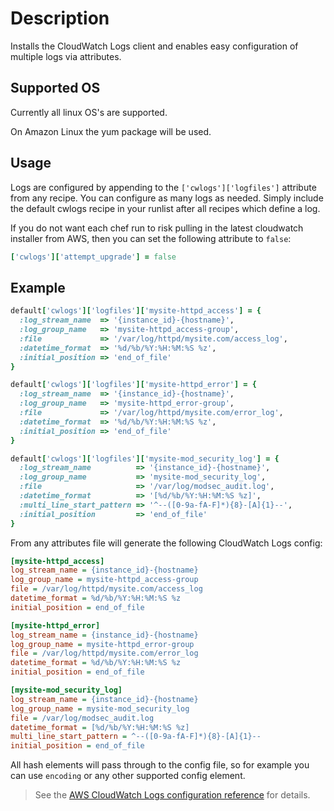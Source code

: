 # Description

Installs the CloudWatch Logs client and enables easy configuration of multiple
logs via attributes.

## Supported OS

Currently all linux OS's are supported.

On Amazon Linux the yum package will be used.

## Usage

Logs are configured by appending to the `['cwlogs']['logfiles']` attribute from
any recipe.  You can configure as many logs as needed.  Simply include the
default cwlogs recipe in your runlist after all recipes which define a log.

If you do not want each chef run to risk pulling in the latest cloudwatch
installer from AWS, then you can set the following attribute to `false`:

```ruby
['cwlogs']['attempt_upgrade'] = false
```

## Example

```ruby
default['cwlogs']['logfiles']['mysite-httpd_access'] = {
  :log_stream_name  => '{instance_id}-{hostname}',
  :log_group_name   => 'mysite-httpd_access-group',
  :file             => '/var/log/httpd/mysite.com/access_log',
  :datetime_format  => '%d/%b/%Y:%H:%M:%S %z',
  :initial_position => 'end_of_file'
}

default['cwlogs']['logfiles']['mysite-httpd_error'] = {
  :log_stream_name  => '{instance_id}-{hostname}',
  :log_group_name   => 'mysite-httpd_error-group',
  :file             => '/var/log/httpd/mysite.com/error_log',
  :datetime_format  => '%d/%b/%Y:%H:%M:%S %z',
  :initial_position => 'end_of_file'
}

default['cwlogs']['logfiles']['mysite-mod_security_log'] = {
  :log_stream_name          => '{instance_id}-{hostname}',
  :log_group_name           => 'mysite-mod_security_log',
  :file                     => '/var/log/modsec_audit.log',
  :datetime_format          => '[%d/%b/%Y:%H:%M:%S %z]',
  :multi_line_start_pattern => '^--([0-9a-fA-F]*){8}-[A]{1}--',
  :initial_position         => 'end_of_file'
}
```

From any attributes file will generate the following CloudWatch Logs config:

```ini
[mysite-httpd_access]
log_stream_name = {instance_id}-{hostname}
log_group_name = mysite-httpd_access-group
file = /var/log/httpd/mysite.com/access_log
datetime_format = %d/%b/%Y:%H:%M:%S %z
initial_position = end_of_file

[mysite-httpd_error]
log_stream_name = {instance_id}-{hostname}
log_group_name = mysite-httpd_error-group
file = /var/log/httpd/mysite.com/error_log
datetime_format = %d/%b/%Y:%H:%M:%S %z
initial_position = end_of_file

[mysite-mod_security_log]
log_stream_name = {instance_id}-{hostname}
log_group_name = mysite-mod_security_log
file = /var/log/modsec_audit.log
datetime_format = [%d/%b/%Y:%H:%M:%S %z]
multi_line_start_pattern = ^--([0-9a-fA-F]*){8}-[A]{1}--
initial_position = end_of_file
```

All hash elements will pass through to the config file, so for example you can
use `encoding` or any other supported config element.

> See the [AWS CloudWatch Logs configuration reference][1] for details.

[1]: http://docs.aws.amazon.com/AmazonCloudWatch/latest/DeveloperGuide/AgentReference.html

